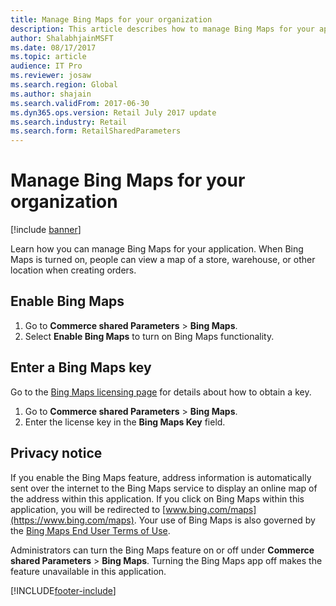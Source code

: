 ```yaml
---
title: Manage Bing Maps for your organization
description: This article describes how to manage Bing Maps for your application.
author: ShalabhjainMSFT
ms.date: 08/17/2017
ms.topic: article
audience: IT Pro
ms.reviewer: josaw
ms.search.region: Global
ms.author: shajain
ms.search.validFrom: 2017-06-30
ms.dyn365.ops.version: Retail July 2017 update
ms.search.industry: Retail
ms.search.form: RetailSharedParameters
---
```


# Manage Bing Maps for your organization

[!include [banner](../includes/banner.md)]

Learn how you can manage Bing Maps for your application. When Bing Maps is turned on, people can view a map of a store, warehouse, or other location when creating orders. 

## Enable Bing Maps

1. Go to **Commerce shared Parameters** > **Bing Maps**.
2. Select **Enable Bing Maps** to turn on Bing Maps functionality.

## Enter a Bing Maps key

Go to the [Bing Maps licensing page](https://go.microsoft.com/fwlink/p/?LinkID=390116) for details about how to
obtain a key.

1. Go to **Commerce shared Parameters** > **Bing Maps**.
2. Enter the license key in the **Bing Maps Key** field.

## Privacy notice

If you enable the Bing Maps feature, address information is automatically sent over the internet to the Bing Maps service to display an online map of the address within this application. If you click on Bing Maps within this application, you will be redirected to [www.bing.com/maps](https://www.bing.com/maps). Your use of Bing Maps is also governed by the [Bing Maps End User Terms of Use](https://go.microsoft.com/?linkid=9710837).  
  
Administrators can turn the Bing Maps feature on or off under **Commerce shared Parameters** > **Bing Maps**. Turning the Bing Maps app off makes the feature unavailable in this application.

[!INCLUDE[footer-include](../../includes/footer-banner.md)]

